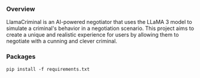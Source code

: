 ### Overview

LlamaCriminal is an AI-powered negotiator that uses the LLaMA 3 model to
simulate a criminal's behavior in a negotiation scenario. This project
aims to create a unique and realistic experience for users by allowing
them to negotiate with a cunning and clever criminal.

### Packages
```
pip install -f requirements.txt
```


